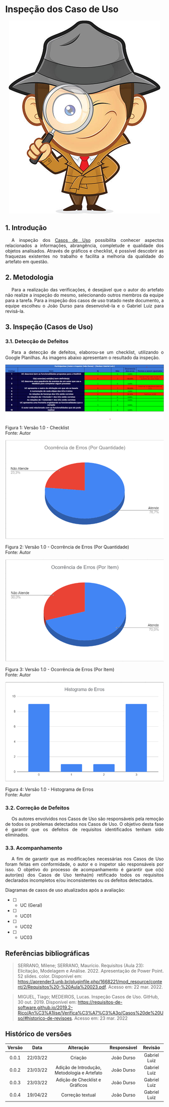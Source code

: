 # Inspeção dos Caso de Uso

<div class="container">
    <div class="row">
        <div class="col">
            <p align = "center">
                <img src="https://raw.githubusercontent.com/Requisitos-de-Software/2021.2-MedSUS/main/docs/assets/inspector_image.jpg">
            </p>
        </div>
    </div>
</div>

## 1. Introdução

<p style="text-indent: 20px; text-align: justify">
A inspeção dos <a href="https://requisitos-de-software.github.io/2021.2-MedSUS/modeling/supplementary_specification/">Casos de Uso</a> possibilita conhecer aspectos relacionados a informações, abrangência, completude e qualidade dos objetos analisados. Através de gráficos e checklist, é possível descobrir as fraquezas existentes no trabalho e facilita a melhoria da qualidade do artefato em questão.
</p>

## 2. Metodologia

<p style="text-indent: 20px; text-align: justify">
Para a realização das verificações, é desejável que o autor do artefato não realize a inspeção do mesmo, selecionando outros membros da equipe para a tarefa. Para a inspeção dos casos de uso tratado neste documento, a equipe escolheu o João Durso para desenvolvê-la e o Gabriel Luiz para revisá-la.
</p>

## 3. Inspeção (Casos de Uso)

### 3.1. Detecção de Defeitos

<p style="text-indent: 20px; text-align: justify">
Para a detecção de defeitos, elaborou-se um checklist, utilizando o Google Planilhas. As imagens abaixo apresentam o resultado da inspeção.
</p>

<div class="container">
    <div class="row">
        <div class="col">
            <p align = "center">
                <img src="https://raw.githubusercontent.com/Requisitos-de-Software/2021.2-MedSUS/main/docs/assets/verification/usecase/checklist.png">
                <figcaption>Figura 1: Versão 1.0 - Checklist</figcaption>
                <figcaption>Fonte: Autor</figcaption>
            </p>
        </div>
    </div>
</div>

<div class="container">
    <div class="row">
        <div class="col">
            <p align = "center">
                <img src="https://raw.githubusercontent.com/Requisitos-de-Software/2021.2-MedSUS/main/docs/assets/verification/usecase/grafico_quantidade.png">
                <figcaption>Figura 2: Versão 1.0 - Ocorrência de Erros (Por Quantidade)</figcaption>
                <figcaption>Fonte: Autor</figcaption>
            </p>
        </div>
    </div>
</div>

<div class="container">
    <div class="row">
        <div class="col">
            <p align = "center">
                <img src="https://raw.githubusercontent.com/Requisitos-de-Software/2021.2-MedSUS/main/docs/assets/verification/usecase/grafico_item.png">
                <figcaption>Figura 3: Versão 1.0 - Ocorrência de Erros (Por Item)</figcaption>
                <figcaption>Fonte: Autor</figcaption>
            </p>
        </div>
    </div>
</div>

<div class="container">
    <div class="row">
        <div class="col">
            <p align = "center">
                <img src="https://raw.githubusercontent.com/Requisitos-de-Software/2021.2-MedSUS/main/docs/assets/verification/usecase/histograma.png">
                <figcaption>Figura 4: Versão 1.0 - Histograma de Erros</figcaption>
                <figcaption>Fonte: Autor</figcaption>
            </p>
        </div>
    </div>
</div>

### 3.2. Correção de Defeitos

<p style="text-indent: 20px; text-align: justify">
Os autores envolvidos nos Casos de Uso são responsáveis pela remoção de todos os problemas detectados nos Casos de Uso. O objetivo desta fase é garantir que os defeitos de requisitos identificados tenham sido eliminados.
</p>

### 3.3. Acompanhamento

<p style="text-indent: 20px; text-align: justify">
A fim de garantir que as modificações necessárias nos Casos de Uso foram feitas em conformidade, o autor e o inspetor são responsáveis por isso. O objetivo do processo de acompanhamento é garantir que o(s) autor(es) dos Casos de Uso tenha(m) retificado todos os requisitos declarados incompletos e/ou inconsistentes ou os defeitos detectados.

Diagramas de casos de uso atualizados após a avaliação:

</p>

- [ ] - UC (Geral)
- [ ] - UC01
- [ ] - UC02
- [ ] - UC03

## Referências bibliográficas

> SERRANO, Milene; SERRANO, Maurício. Requisitos (Aula 23): Elicitação, Modelagem e Análise. 2022. Apresentação de Power Point. 52 slides. color. Disponível em: https://aprender3.unb.br/pluginfile.php/1668221/mod_resource/content/2/Requisitos%20-%20Aula%20023.pdf. Acesso em: 22 mar. 2022.

> MIGUEL, Tiago; MEDEIROS, Lucas. Inspeção Casos de Uso. GitHub, 30 out. 2019. Disponível em: https://requisitos-de-software.github.io/2019.2-Rico/An%C3%A1lise/Verifica%C3%A7%C3%A3o/Casos%20de%20Uso/#historico-de-revisoes. Acesso em: 23 mar. 2022

## Histórico de versões

| Versão |   Data   |                  Alteração                   | Responsável |   Revisão    |
| :----: | :------: | :------------------------------------------: | :---------: | :----------: |
| 0.0.1  | 22/03/22 |                   Criação                    | João Durso  | Gabriel Luiz |
| 0.0.2  | 23/03/22 | Adição de Introdução, Metodologia e Artefato | João Durso  | Gabriel Luiz |
| 0.0.3  | 23/03/22 |        Adição de Checklist e Gráficos        | João Durso  | Gabriel Luiz |
| 0.0.4  | 19/04/22 |               Correção textual               | João Durso  | Gabriel Luiz |
